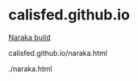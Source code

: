 # calisfed.github.io

[Naraka build](calisfed.github.io/naraka.html)

calisfed.github.io/naraka.html

./naraka.html



